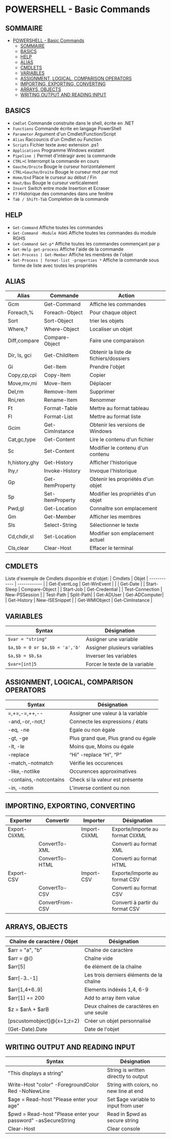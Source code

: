 # POWERSHELL - Basic Commands

## SOMMAIRE
- [POWERSHELL - Basic Commands](#powershell---basic-commands)
  - [SOMMAIRE](#sommaire)
  - [BASICS](#basics)
  - [HELP](#help)
  - [ALIAS](#alias)
  - [CMDLETS](#cmdlets)
  - [VARIABLES](#variables)
  - [ASSIGNMENT, LOGICAL, COMPARISON OPERATORS](#assignment-logical-comparison-operators)
  - [IMPORTING, EXPORTING, CONVERTING](#importing-exporting-converting)
  - [ARRAYS, OBJECTS](#arrays-objects)
  - [WRITING OUTPUT AND READING INPUT](#writing-output-and-reading-input)

## BASICS
- `Cmdlet` Commande construite dans le shell, écrite en .NET
- `Functions` Commande écrite en langage PowerShell
- `Parameter` Argument d'un Cmdlet/Function/Script
- `Alias` Raccourcis d'un Cmdlet ou Function
- `Scripts` Fichier texte avec extension .ps1
- `Applications` Programme Windows existant
- `Pipeline |` Permet d'intéragir avec la commande
- `CTRL+C` Interrompt la commande en cours
- `Gauche/Droite` Bouge le curseur horizontalement
- `CTRL+Gauche/Droite` Bouge le curseur mot par mot
- `Home/End` Place le curseur au début / Fin 
- `Haut/Bas` Bouge le curseur verticalement
- `Insert` Switch entre mode Insertion et Ecraser
- `F7` Historique des commandes dans une fenêtre
- `Tab / Shift-Tab` Completion de la commande
## HELP
- `Get-Command` Affiche toutes les commandes
- `Get-Command -Module RGHS` Affiche toutes les commandes du module RGHS
- `Get-Command Get-p*` Affiche toutes les commandes commençant par p
- `Get-Help get-process` Affiche l'aide de la commande
- `Get-Process | Get-Member` Affiche les membres de l'objet
- `Get-Process | format-list -properties *` Affiche la commande sous forme de liste avec toutes les propriétés
## ALIAS
| Alias | Commande | Action |
| ------ | -------- | ----- |
| Gcm | Get-Command | Affiche les commandes
| Foreach,% | Foreach-Object | Pour chaque object
| Sort | Sort-Object | trier les objets
| Where,? | Where-Object | Localiser un objet
| Diff,compare | Compare-Object | Faire une comparaison
| Dir, ls, gci | Get-ChildItem | Obtenir la liste de fichiers/dossiers
| Gi | Get-Item | Prendre l'objet
| Copy,cp,cpi | Copy-Item | Copier
| Move,mv,mi | Move-Item | Déplacer
| Del,rm | Remove-Item | Supprimer
| Rni,ren | Rename-Item | Renommer
| Ft | Format-Table | Mettre au format tableau
| Fl | Format-List | Mettre au format liste
| Gcim | Get-CimInstance | Obtenir les versions de Windows
| Cat,gc,type | Get-Content | Lire le contenu d'un fichier
| Sc | Set-Content | Modifier le contenu d'un contenu
| h,history,ghy | Get-History | Afficher l'historique
| Ihy,r | Invoke-History | Invoque l'historique
| Gp | Get-ItemProperty | Obtenir les propriétés d'un objet
| Sp | Set-ItemProperty | Modifier les propriétés d'un objet
| Pwd,gl | Get-Location | Connaître son emplacement
| Gm | Get-Member | Afficher les membres 
| Sls | Select-String | Sélectionner le texte
| Cd,chdir,sl | Set-Location | Modifier son emplacement actuel
| Cls,clear | Clear-Host | Effacer le terminal
## CMDLETS

Liste d'exemple de Cmdlets disponible et d'objet:
| Cmdlets   | Objet
| ------------ | ------------ |
| Get-EventLog | Get-WinEvent |
|   | Get-Date |
| Start-Sleep | Compare-Object |
| Start-Job | Get-Credential  |
| Test-Connection | New-PSSession |
| Test-Path | Split-Path|
| Get-ADUser | Get-ADComputer|
| Get-History | New-ISESnippet |
| Get-WMIObject | Get-CimInstance |
## VARIABLES
| Syntax | Désignation
| ----|-----|
|`$var = "string"`  | Assigner une variable|
| `$a,$b = 0 or $a,$b = 'a','b'` | Assigner plusieurs variables|
| `$a,$b = $b,$a` | Inverser les variables|
| `$var=[int]5` | Forcer le texte de la variable|
## ASSIGNMENT, LOGICAL, COMPARISON OPERATORS

| Syntax | Désignation |
| ------ | ------- |
|=,+=,-=,++,-- |Assigner une valeur à la variable|
|-and,-or,-not,! |Connecte les expressions / états |
|-eq, -ne |Egale ou non égale |
|-gt, -ge |Plus grand que, Plus grand ou égale |
|-lt, -le |Moins que, Moins ou égale |
|-replace |“Hi” -replace “H”, “P” |
|-match,-notmatch | Vérifie les occurences |
|-like,-notlike |Occurences approximatives |
|-contains,-notcontains |Check si la valeur est présente |
|-in, -notin |L'inverse contient ou non|
## IMPORTING, EXPORTING, CONVERTING

| Exporter | Convertir |Importer | Désignation |
| ---------|-----------|--------|-------------|
| Export-CliXML | | Import-CliXML| Exporte/Importe au format CliXML
| | ConvertTo-XML || Converti au format XML
| |ConvertTo-HTML|| Converti au format HTML
| Export-CSV | |Import-CSV |  Exporte/Importe au format CSV
| |ConvertTo-CSV || Converti au format CSV
| |ConvertFrom-CSV || Converti à partir du format CSV
## ARRAYS, OBJECTS

| Chaîne de caractère / Objet | Désignation |
| ----- | ----- |
|$arr = "a", "b" | Chaîne de caractère |
|$arr = @() | Chaîne vide|
|$arr[5] | 6e élément de la chaîne|
|$arr[-3..-1] | Les trois derniers éléments de la chaîne|
|$arr[1,4+6..9] | Elements indéxés 1,4, 6-9|
|$arr[1] += 200 | Add to array item value|
|$z = $arA + $arB | Deux chaînes de caractères en une seule|
|[pscustomobject]@{x=1;z=2} | Créer un objet personnalisé|
|(Get-Date).Date |Date de l'objet|
## WRITING OUTPUT AND READING INPUT
| Syntax | Désignation |
| ------ | ------------ |
| "This displays a string" |String is written directly to output|
| Write-Host "color" -ForegroundColor Red -NoNewLine |String with colors, no new line at end|
| $age = Read-host "Please enter your age" |Set $age variable to input from user|
| $pwd = Read-host "Please enter your password" -asSecureString |Read in $pwd as secure string|
| Clear-Host| Clear console|

